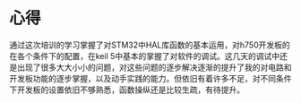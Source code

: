 # 心得
通过这次培训的学习掌握了对STM32中HAL库函数的基本运用，对h750开发板的在各个条件下的配置，在keil 5中基本的掌握了对软件的调试。这几天的调试中还是出现了很多大大小小的问题，对这些问题的逐步解决逐渐的提升了我的对电路和开发板功能的逐步掌握，以及动手实践的能力。但依旧有着许多不足，对不同条件下开发板的设置依旧不够熟悉，函数操纵还是比较生疏，有待提升。